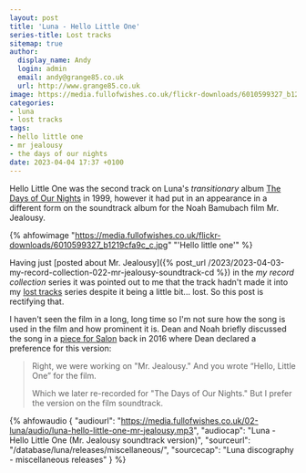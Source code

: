 ```yaml
---
layout: post
title: 'Luna - Hello Little One'
series-title: Lost tracks
sitemap: true
author:
  display_name: Andy
  login: admin
  email: andy@grange85.co.uk
  url: http://www.grange85.co.uk
image: https://media.fullofwishes.co.uk/flickr-downloads/6010599327_b1219cfa9c_c.jpg
categories:
- luna
- lost tracks
tags:
- hello little one
- mr jealousy
- the days of our nights
date: 2023-04-04 17:37 +0100
---
```

Hello Little One was the second track on Luna's _transitionary_ album [The Days of Our Nights](/database/luna/releases/the-days-of-our-nights/) in 1999, however it had put in an appearance in a different form on the soundtrack album for the Noah Bamubach film Mr. Jealousy.

{% ahfowimage "https://media.fullofwishes.co.uk/flickr-downloads/6010599327_b1219cfa9c_c.jpg" "'Hello little one'" %}

Having just [posted about Mr. Jealousy]({% post_url /2023/2023-04-03-my-record-collection-022-mr-jealousy-soundtrack-cd %}) in the _my record collection_ series it was pointed out to me that the track hadn't made it into my [lost tracks](/category/lost-tracks/) series despite it being a little bit... lost. So this post is rectifying that.

I haven't seen the film in a long, long time so I'm not sure how the song is used in the film and how prominent it is. Dean and Noah briefly discussed the song in a [piece for Salon](https://www.salon.com/2016/05/20/the_ultimate_luna_interview_noah_baumbach_and_dean_wareham_talk_super_groups_the_velvet_underground_and_the_history_of_one_of_new_yorks_greatest_bands/) back in 2016 where Dean declared a preference for this version:

> Right, we were working on "Mr. Jealousy." And you wrote “Hello, Little One” for the film.
> 
> Which we later re-recorded for "The Days of Our Nights." But I prefer the version on the film soundtrack. 


 {% ahfowaudio {
  "audiourl": "https://media.fullofwishes.co.uk/02-luna/audio/luna-hello-little-one-mr-jealousy.mp3",
  "audiocap": "Luna - Hello Little One (Mr. Jealousy soundtrack version)",
  "sourceurl": "/database/luna/releases/miscellaneous/",
  "sourcecap": "Luna discography - miscellaneous releases"
  } %}

